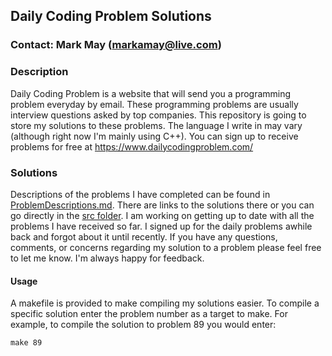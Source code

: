 ## Daily Coding Problem Solutions

### Contact: Mark May (markamay@live.com)

### Description

Daily Coding Problem is a website that will send you a programming problem everyday by email.
These programming problems are usually interview questions asked by top companies. This repository
is going to store my solutions to these problems. The language I write in may vary (although right now I'm mainly using C++). You can
sign up to receive problems for free at https://www.dailycodingproblem.com/

### Solutions

Descriptions of the problems I have completed can be found in [ProblemDescriptions.md](./ProblemDescriptions.md). There are links to the solutions there or you can go directly in the [src folder](./src). I am working on getting up to date with all the problems I have received so far. I signed up for the daily problems awhile back and forgot about it until recently.  If you have any questions, comments, or concerns regarding my solution to a problem please feel free to let me know. I'm always happy for feedback.

#### Usage
A makefile is provided to make compiling my solutions easier. To compile a specific solution enter the problem number as a target to make. For example, to compile the solution to problem 89 you would enter:
```
make 89
```
